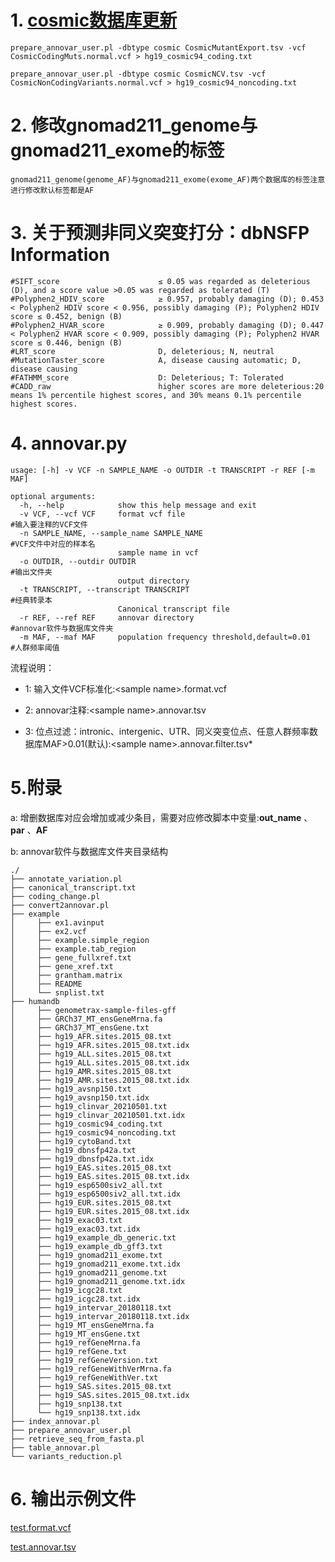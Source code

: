 # 1. [cosmic数据库更新](https://annovar.openbioinformatics.org/en/latest/user-guide/filter/)

    prepare_annovar_user.pl -dbtype cosmic CosmicMutantExport.tsv -vcf CosmicCodingMuts.normal.vcf > hg19_cosmic94_coding.txt

    prepare_annovar_user.pl -dbtype cosmic CosmicNCV.tsv -vcf CosmicNonCodingVariants.normal.vcf > hg19_cosmic94_noncoding.txt

# 2. 修改gnomad211_genome与gnomad211_exome的标签

    gnomad211_genome(genome_AF)与gnomad211_exome(exome_AF)两个数据库的标签注意进行修改默认标签都是AF

# 3. 关于预测非同义突变打分：dbNSFP Information

    #SIFT_score                      ≤ 0.05 was regarded as deleterious (D), and a score value >0.05 was regarded as tolerated (T)
    #Polyphen2_HDIV_score            ≥ 0.957, probably damaging (D); 0.453 < Polyphen2 HDIV score < 0.956, possibly damaging (P); Polyphen2 HDIV score ≤ 0.452, benign (B)
    #Polyphen2_HVAR_score            ≥ 0.909, probably damaging (D); 0.447 < Polyphen2 HVAR score < 0.909, possibly damaging (P); Polyphen2 HVAR score ≤ 0.446, benign (B)
    #LRT_score                       D, deleterious; N, neutral
    #MutationTaster_score            A, disease causing automatic; D, disease causing
    #FATHMM_score                    D: Deleterious; T: Tolerated
    #CADD_raw                        higher scores are more deleterious:20 means 1% percentile highest scores, and 30% means 0.1% percentile highest scores.

# 4. annovar.py

    usage: [-h] -v VCF -n SAMPLE_NAME -o OUTDIR -t TRANSCRIPT -r REF [-m MAF]

    optional arguments:
      -h, --help            show this help message and exit
      -v VCF, --vcf VCF     format vcf file                                 #输入要注释的VCF文件
      -n SAMPLE_NAME, --sample_name SAMPLE_NAME                             #VCF文件中对应的样本名
                            sample name in vcf
      -o OUTDIR, --outdir OUTDIR                                            #输出文件夹
                            output directory
      -t TRANSCRIPT, --transcript TRANSCRIPT                                #经典转录本
                            Canonical transcript file
      -r REF, --ref REF     annovar directory                               #annovar软件与数据库文件夹
      -m MAF, --maf MAF     population frequency threshold,default=0.01     #人群频率阈值

流程说明：

+   1:  输入文件VCF标准化:\<sample name\>.format.vcf 

+   2:  annovar注释:\<sample name\>.annovar.tsv

+   3:  位点过滤：intronic、intergenic、UTR、同义突变位点、任意人群频率数据库MAF>0.01(默认):\<sample name\>.annovar.filter.tsv*

# 5.附录

a:  增删数据库对应会增加或减少条目，需要对应修改脚本中变量:**out_name** 、 **par** 、**AF**

b:  annovar软件与数据库文件夹目录结构

    ./
    ├── annotate_variation.pl
    ├── canonical_transcript.txt
    ├── coding_change.pl
    ├── convert2annovar.pl
    ├── example
    │     ├── ex1.avinput
    │     ├── ex2.vcf
    │     ├── example.simple_region
    │     ├── example.tab_region
    │     ├── gene_fullxref.txt
    │     ├── gene_xref.txt
    │     ├── grantham.matrix
    │     ├── README
    │     └── snplist.txt
    ├── humandb
    │     ├── genometrax-sample-files-gff
    │     ├── GRCh37_MT_ensGeneMrna.fa
    │     ├── GRCh37_MT_ensGene.txt
    │     ├── hg19_AFR.sites.2015_08.txt
    │     ├── hg19_AFR.sites.2015_08.txt.idx
    │     ├── hg19_ALL.sites.2015_08.txt
    │     ├── hg19_ALL.sites.2015_08.txt.idx
    │     ├── hg19_AMR.sites.2015_08.txt
    │     ├── hg19_AMR.sites.2015_08.txt.idx
    │     ├── hg19_avsnp150.txt
    │     ├── hg19_avsnp150.txt.idx
    │     ├── hg19_clinvar_20210501.txt
    │     ├── hg19_clinvar_20210501.txt.idx
    │     ├── hg19_cosmic94_coding.txt
    │     ├── hg19_cosmic94_noncoding.txt
    │     ├── hg19_cytoBand.txt
    │     ├── hg19_dbnsfp42a.txt
    │     ├── hg19_dbnsfp42a.txt.idx
    │     ├── hg19_EAS.sites.2015_08.txt
    │     ├── hg19_EAS.sites.2015_08.txt.idx
    │     ├── hg19_esp6500siv2_all.txt
    │     ├── hg19_esp6500siv2_all.txt.idx
    │     ├── hg19_EUR.sites.2015_08.txt
    │     ├── hg19_EUR.sites.2015_08.txt.idx
    │     ├── hg19_exac03.txt
    │     ├── hg19_exac03.txt.idx
    │     ├── hg19_example_db_generic.txt
    │     ├── hg19_example_db_gff3.txt
    │     ├── hg19_gnomad211_exome.txt
    │     ├── hg19_gnomad211_exome.txt.idx
    │     ├── hg19_gnomad211_genome.txt
    │     ├── hg19_gnomad211_genome.txt.idx
    │     ├── hg19_icgc28.txt
    │     ├── hg19_icgc28.txt.idx
    │     ├── hg19_intervar_20180118.txt
    │     ├── hg19_intervar_20180118.txt.idx
    │     ├── hg19_MT_ensGeneMrna.fa
    │     ├── hg19_MT_ensGene.txt
    │     ├── hg19_refGeneMrna.fa
    │     ├── hg19_refGene.txt
    │     ├── hg19_refGeneVersion.txt
    │     ├── hg19_refGeneWithVerMrna.fa
    │     ├── hg19_refGeneWithVer.txt
    │     ├── hg19_SAS.sites.2015_08.txt
    │     ├── hg19_SAS.sites.2015_08.txt.idx
    │     ├── hg19_snp138.txt
    │     └── hg19_snp138.txt.idx
    ├── index_annovar.pl
    ├── prepare_annovar_user.pl
    ├── retrieve_seq_from_fasta.pl
    ├── table_annovar.pl
    └── variants_reduction.pl

# 6. 输出示例文件

[test.format.vcf](./test.format.vcf)

[test.annovar.tsv](./test.annovar.tsv)